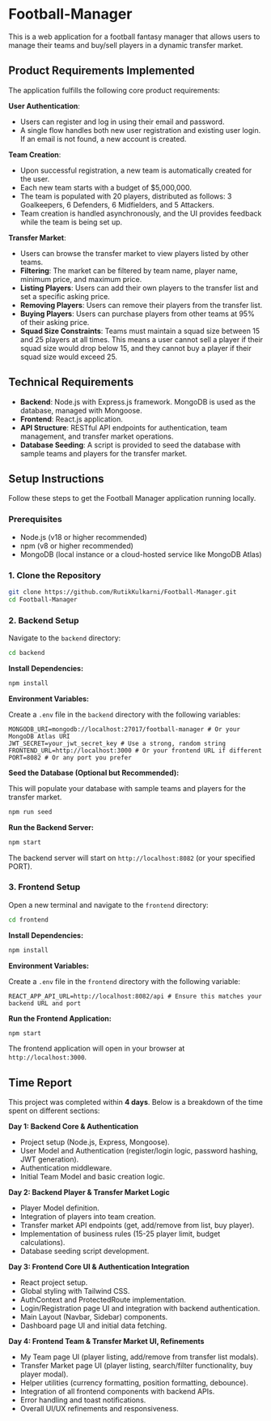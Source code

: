 # Football-Manager

This is a web application for a football fantasy manager that allows users to manage their teams and buy/sell players in a dynamic transfer market.

## Product Requirements Implemented

The application fulfills the following core product requirements:

**User Authentication**:
- Users can register and log in using their email and password.
- A single flow handles both new user registration and existing user login. If an email is not found, a new account is created.

**Team Creation**:
- Upon successful registration, a new team is automatically created for the user.
- Each new team starts with a budget of $5,000,000.
- The team is populated with 20 players, distributed as follows: 3 Goalkeepers, 6 Defenders, 6 Midfielders, and 5 Attackers.
- Team creation is handled asynchronously, and the UI provides feedback while the team is being set up.

**Transfer Market**:
- Users can browse the transfer market to view players listed by other teams.
- **Filtering**: The market can be filtered by team name, player name, minimum price, and maximum price.
- **Listing Players**: Users can add their own players to the transfer list and set a specific asking price.
- **Removing Players**: Users can remove their players from the transfer list.
- **Buying Players**: Users can purchase players from other teams at 95% of their asking price.
- **Squad Size Constraints**: Teams must maintain a squad size between 15 and 25 players at all times. This means a user cannot sell a player if their squad size would drop below 15, and they cannot buy a player if their squad size would exceed 25.

## Technical Requirements
- **Backend**: Node.js with Express.js framework. MongoDB is used as the database, managed with Mongoose.
- **Frontend**: React.js application.
- **API Structure**: RESTful API endpoints for authentication, team management, and transfer market operations.
- **Database Seeding**: A script is provided to seed the database with sample teams and players for the transfer market.

## Setup Instructions

Follow these steps to get the Football Manager application running locally.

### Prerequisites

- Node.js (v18 or higher recommended)
- npm (v8 or higher recommended)
- MongoDB (local instance or a cloud-hosted service like MongoDB Atlas)

### 1. Clone the Repository
```bash
git clone https://github.com/RutikKulkarni/Football-Manager.git
cd Football-Manager
```

### 2. Backend Setup

Navigate to the `backend` directory:
```bash
cd backend
```

**Install Dependencies:**
```bash
npm install
```

**Environment Variables:**

Create a `.env` file in the `backend` directory with the following variables:
```
MONGODB_URI=mongodb://localhost:27017/football-manager # Or your MongoDB Atlas URI
JWT_SECRET=your_jwt_secret_key # Use a strong, random string
FRONTEND_URL=http://localhost:3000 # Or your frontend URL if different
PORT=8082 # Or any port you prefer
```

**Seed the Database (Optional but Recommended):**

This will populate your database with sample teams and players for the transfer market.
```bash
npm run seed
```

**Run the Backend Server:**
```bash
npm start
```

The backend server will start on `http://localhost:8082` (or your specified PORT).

### 3. Frontend Setup

Open a new terminal and navigate to the `frontend` directory:
```bash
cd frontend
```

**Install Dependencies:**
```bash
npm install
```

**Environment Variables:**

Create a `.env` file in the `frontend` directory with the following variable:
```
REACT_APP_API_URL=http://localhost:8082/api # Ensure this matches your backend URL and port
```

**Run the Frontend Application:**
```bash
npm start
```

The frontend application will open in your browser at `http://localhost:3000`.

## Time Report

This project was completed within **4 days**. Below is a breakdown of the time spent on different sections:

**Day 1: Backend Core & Authentication**
- Project setup (Node.js, Express, Mongoose).
- User Model and Authentication (register/login logic, password hashing, JWT generation).
- Authentication middleware.
- Initial Team Model and basic creation logic.

**Day 2: Backend Player & Transfer Market Logic**
- Player Model definition.
- Integration of players into team creation.
- Transfer market API endpoints (get, add/remove from list, buy player).
- Implementation of business rules (15-25 player limit, budget calculations).
- Database seeding script development.

**Day 3: Frontend Core UI & Authentication Integration**
- React project setup.
- Global styling with Tailwind CSS.
- AuthContext and ProtectedRoute implementation.
- Login/Registration page UI and integration with backend authentication.
- Main Layout (Navbar, Sidebar) components.
- Dashboard page UI and initial data fetching.

**Day 4: Frontend Team & Transfer Market UI, Refinements**
- My Team page UI (player listing, add/remove from transfer list modals).
- Transfer Market page UI (player listing, search/filter functionality, buy player modal).
- Helper utilities (currency formatting, position formatting, debounce).
- Integration of all frontend components with backend APIs.
- Error handling and toast notifications.
- Overall UI/UX refinements and responsiveness.
